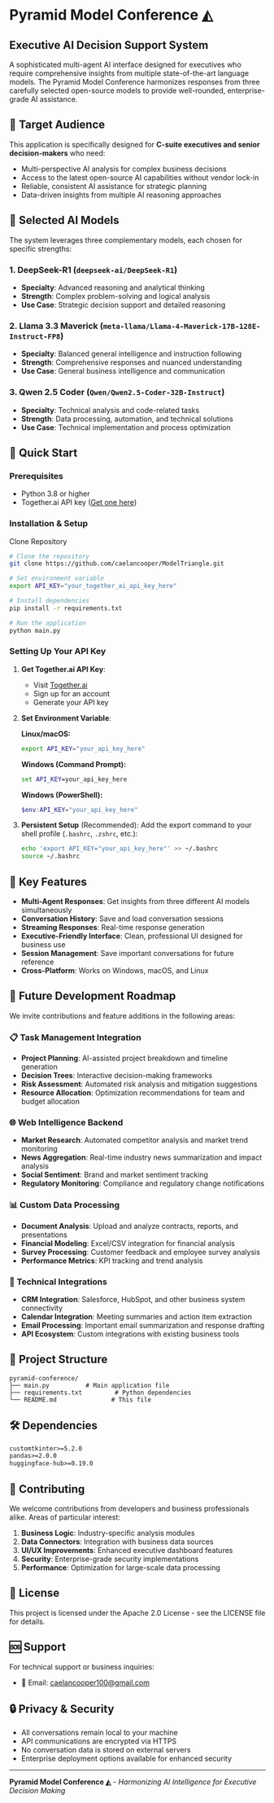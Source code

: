 # Pyramid Model Conference ◭

## Executive AI Decision Support System

A sophisticated multi-agent AI interface designed for executives who require comprehensive insights from multiple state-of-the-art language models. The Pyramid Model Conference harmonizes responses from three carefully selected open-source models to provide well-rounded, enterprise-grade AI assistance.

## 🎯 Target Audience

This application is specifically designed for **C-suite executives and senior decision-makers** who need:
- Multi-perspective AI analysis for complex business decisions
- Access to the latest open-source AI capabilities without vendor lock-in
- Reliable, consistent AI assistance for strategic planning
- Data-driven insights from multiple AI reasoning approaches

## 🤖 Selected AI Models

The system leverages three complementary models, each chosen for specific strengths:

### 1. **DeepSeek-R1** (`deepseek-ai/DeepSeek-R1`)
- **Specialty**: Advanced reasoning and analytical thinking
- **Strength**: Complex problem-solving and logical analysis
- **Use Case**: Strategic decision support and detailed reasoning

### 2. **Llama 3.3 Maverick** (`meta-llama/Llama-4-Maverick-17B-128E-Instruct-FP8`)
- **Specialty**: Balanced general intelligence and instruction following
- **Strength**: Comprehensive responses and nuanced understanding
- **Use Case**: General business intelligence and communication

### 3. **Qwen 2.5 Coder** (`Qwen/Qwen2.5-Coder-32B-Instruct`)
- **Specialty**: Technical analysis and code-related tasks
- **Strength**: Data processing, automation, and technical solutions
- **Use Case**: Technical implementation and process optimization

## 🚀 Quick Start

### Prerequisites
- Python 3.8 or higher
- Together.ai API key ([Get one here](https://api.together.xyz/))

### Installation & Setup

Clone Repository
```bash
# Clone the repository
git clone https://github.com/caelancooper/ModelTriangle.git

# Set environment variable
export API_KEY="your_together_ai_api_key_here"

# Install dependencies
pip install -r requirements.txt

# Run the application
python main.py
```

### Setting Up Your API Key

1. **Get Together.ai API Key**:
   - Visit [Together.ai](https://api.together.xyz/)
   - Sign up for an account
   - Generate your API key

2. **Set Environment Variable**:
   
   **Linux/macOS:**
   ```bash
   export API_KEY="your_api_key_here"
   ```
   
   **Windows (Command Prompt):**
   ```cmd
   set API_KEY=your_api_key_here
   ```
   
   **Windows (PowerShell):**
   ```powershell
   $env:API_KEY="your_api_key_here"
   ```

3. **Persistent Setup** (Recommended):
   Add the export command to your shell profile (`.bashrc`, `.zshrc`, etc.):
   ```bash
   echo 'export API_KEY="your_api_key_here"' >> ~/.bashrc
   source ~/.bashrc
   ```

## 💼 Key Features

- **Multi-Agent Responses**: Get insights from three different AI models simultaneously
- **Conversation History**: Save and load conversation sessions
- **Streaming Responses**: Real-time response generation
- **Executive-Friendly Interface**: Clean, professional UI designed for business use
- **Session Management**: Save important conversations for future reference
- **Cross-Platform**: Works on Windows, macOS, and Linux

## 🔮 Future Development Roadmap

We invite contributions and feature additions in the following areas:

### 📋 Task Management Integration
- **Project Planning**: AI-assisted project breakdown and timeline generation
- **Decision Trees**: Interactive decision-making frameworks
- **Risk Assessment**: Automated risk analysis and mitigation suggestions
- **Resource Allocation**: Optimization recommendations for team and budget allocation

### 🌐 Web Intelligence Backend
- **Market Research**: Automated competitor analysis and market trend monitoring
- **News Aggregation**: Real-time industry news summarization and impact analysis
- **Social Sentiment**: Brand and market sentiment tracking
- **Regulatory Monitoring**: Compliance and regulatory change notifications

### 📊 Custom Data Processing
- **Document Analysis**: Upload and analyze contracts, reports, and presentations
- **Financial Modeling**: Excel/CSV integration for financial analysis
- **Survey Processing**: Customer feedback and employee survey analysis
- **Performance Metrics**: KPI tracking and trend analysis

### 🔧 Technical Integrations
- **CRM Integration**: Salesforce, HubSpot, and other business system connectivity
- **Calendar Integration**: Meeting summaries and action item extraction
- **Email Processing**: Important email summarization and response drafting
- **API Ecosystem**: Custom integrations with existing business tools

## 📁 Project Structure

```
pyramid-conference/
├── main.py          # Main application file
├── requirements.txt         # Python dependencies
└── README.md               # This file
```

## 🛠️ Dependencies

```txt
customtkinter>=5.2.0
pandas>=2.0.0
huggingface-hub>=0.19.0
```

## 🤝 Contributing

We welcome contributions from developers and business professionals alike. Areas of particular interest:

1. **Business Logic**: Industry-specific analysis modules
2. **Data Connectors**: Integration with business data sources
3. **UI/UX Improvements**: Enhanced executive dashboard features
4. **Security**: Enterprise-grade security implementations
5. **Performance**: Optimization for large-scale data processing

## 📄 License

This project is licensed under the Apache 2.0 License - see the LICENSE file for details.

## 🆘 Support

For technical support or business inquiries:
- 📧 Email: caelancooper100@gmail.com

## 🔒 Privacy & Security

- All conversations remain local to your machine
- API communications are encrypted via HTTPS
- No conversation data is stored on external servers
- Enterprise deployment options available for enhanced security

---

**Pyramid Model Conference ◭** - *Harmonizing AI Intelligence for Executive Decision Making*
